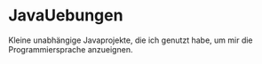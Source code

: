 # JavaUebungen  


Kleine unabhängige Javaprojekte, die ich genutzt habe, um mir die Programmiersprache anzueignen.

